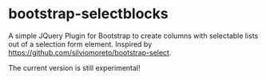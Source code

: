 bootstrap-selectblocks
======================

A simple JQuery Plugin for Bootstrap to create columns with selectable lists out of a selection form element. Inspired by https://github.com/silviomoreto/bootstrap-select.

The current version is still experimental!
